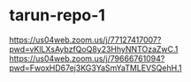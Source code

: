 # tarun-repo-1
https://us04web.zoom.us/j/77127417007?pwd=vKlLXsAybzfQoQ8y23HhyNNTOzaZwC.1
https://us04web.zoom.us/j/79666761094?pwd=FwoxHD67ej3KG3YaSmYaTMLEVSQehH.1
